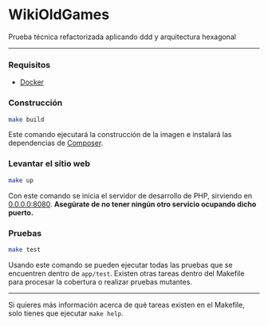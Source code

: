 # WikiOldGames

Prueba técnica refactorizada aplicando ddd y arquitectura hexagonal

---

### Requisitos

- [Docker](https://www.docker.com)

### Construcción

```bash
make build
```

Este comando ejecutará la construcción de la imagen e instalará las dependencias de [Composer](https://getcomposer.org).

### Levantar el sitio web

```bash
make up
```

Con este comando se inicia el servidor de desarrollo de PHP, sirviendo en [0.0.0.0:8080](0.0.0.0:8080). **Asegúrate de
no tener ningún otro servicio ocupando dicho puerto.**

### Pruebas

```bash
make test
```

Usando este comando se pueden ejecutar todas las pruebas que se encuentren dentro de `app/test`. Existen otras tareas
dentro del Makefile para procesar la cobertura o realizar pruebas mutantes.

---

Si quieres más información acerca de qué tareas existen en el Makefile, solo tienes que ejecutar `make help`.
